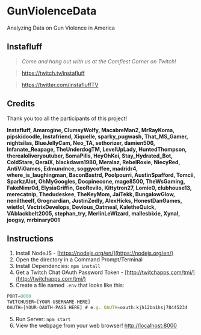 # GunViolenceData
Analyzing Data on Gun Violence in America

## Instafluff ##
> *Come and hang out with us at the Comfiest Corner on Twitch!*

> https://twitch.tv/instafluff

> https://twitter.com/instafluffTV

## Credits ##
Thank you too all the participants of this project!

**Instafluff, Amarogine, ClumsyWolfy, MacabreMan2, MrRayKoma, pipskidoodle, Instafriend, Xiquelle, sparky_pugwash, That_MS_Gamer, nightsilas, BlueJellyCam, Neo_TA, sethorizer, damien506, Infanate_Reapage, TheUnderdogTM, LevelUpLady, HuntedThompson, therealoliveryoutuber, SomaPills, HeyOhKei, Stay_Hydrated_Bot, ColdStare, QeraiX, blackdawn1980, Meralaz, RebelRoxie, NiecyRed, AntiViGames, Edmundnce, soggycoffee, madridr4, where_is_laughingman, BaconBastrd, Poolpourri, AustinSpafford, Tomcii, SparkzAlot, OhMyGoogles, Docpinecone, mage8500, TheWsGaming, FakeNimr0d, ElysiaGriffin, GeoRevilo, Kittytron27, Lomie0, clubhouse13, merecatnip, Thedudeskee, TheKeyMom, JaiTekk, BungalowGlow, neniltheelf, Grognardian, JustinZedly, AlexHicks, HonestDanGames, wietlol, VectrixDevelops, Devious_Oatmeal, KaletheQuick, VAblackbelt2005, stephan_try, MerlinLeWizard, mallesbixie, Xynal, joogsy, mrbinary001**

## Instructions ##

1. Install NodeJS - [https://nodejs.org/en/](https://nodejs.org/en/)
2. Open the directory in a Command Prompt/Terminal
3. Install Dependencies: `npm install`
4. Get a Twitch Chat OAuth Password Token - [http://twitchapps.com/tmi/](http://twitchapps.com/tmi/)
4. Create a file named `.env` that looks like this:
```javascript
PORT=8000
TWITCHUSER=[YOUR-USERNAME-HERE]
OAUTH=[YOUR-OAUTH-PASS HERE] # e.g. OAUTH=oauth:kjh12bn1hsj78445234
```
5. Run Server: `npm start`
6. View the webpage from your web browser! [http://localhost:8000](http://localhost:8000)
